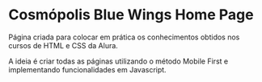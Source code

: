 # Cosmópolis Blue Wings Home Page

Página criada para colocar em prática os conhecimentos obtidos nos cursos de HTML e CSS da Alura.

A ideia é criar todas as páginas utilizando o método Mobile First e implementando funcionalidades em Javascript.
